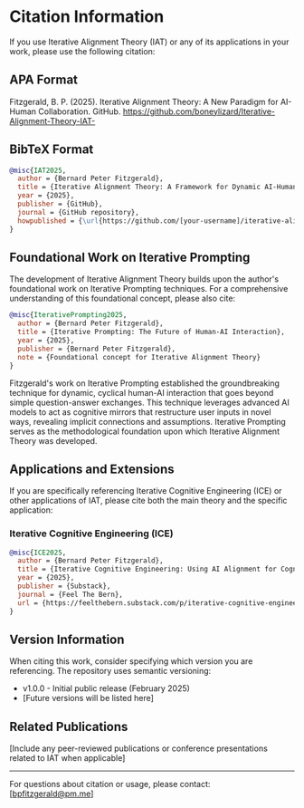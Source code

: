 # Citation Information

If you use Iterative Alignment Theory (IAT) or any of its applications in your work, please use the following citation:

## APA Format

Fitzgerald, B. P. (2025). Iterative Alignment Theory: A New Paradigm for AI-Human Collaboration. GitHub. https://github.com/boneylizard/Iterative-Alignment-Theory-IAT-

## BibTeX Format

```bibtex
@misc{IAT2025,
  author = {Bernard Peter Fitzgerald},
  title = {Iterative Alignment Theory: A Framework for Dynamic AI-Human Collaboration},
  year = {2025},
  publisher = {GitHub},
  journal = {GitHub repository},
  howpublished = {\url{https://github.com/[your-username]/iterative-alignment-theory}}
}
```

## Foundational Work on Iterative Prompting

The development of Iterative Alignment Theory builds upon the author's foundational work on Iterative Prompting techniques. For a comprehensive understanding of this foundational concept, please also cite:

```bibtex
@misc{IterativePrompting2025,
  author = {Bernard Peter Fitzgerald},
  title = {Iterative Prompting: The Future of Human-AI Interaction},
  year = {2025},
  publisher = {Bernard Peter Fitzgerald},
  note = {Foundational concept for Iterative Alignment Theory}
}
```

Fitzgerald's work on Iterative Prompting established the groundbreaking technique for dynamic, cyclical human-AI interaction that goes beyond simple question-answer exchanges. This technique leverages advanced AI models to act as cognitive mirrors that restructure user inputs in novel ways, revealing implicit connections and assumptions. Iterative Prompting serves as the methodological foundation upon which Iterative Alignment Theory was developed.

## Applications and Extensions

If you are specifically referencing Iterative Cognitive Engineering (ICE) or other applications of IAT, please cite both the main theory and the specific application:

### Iterative Cognitive Engineering (ICE)

```bibtex
@misc{ICE2025,
  author = {Bernard Peter Fitzgerald},
  title = {Iterative Cognitive Engineering: Using AI Alignment for Cognitive Behavioral Therapy},
  year = {2025},
  publisher = {Substack},
  journal = {Feel The Bern},
  url = {https://feelthebern.substack.com/p/iterative-cognitive-engineering}
}
```

## Version Information

When citing this work, consider specifying which version you are referencing. The repository uses semantic versioning:

- v1.0.0 - Initial public release (February 2025)
- [Future versions will be listed here]

## Related Publications

[Include any peer-reviewed publications or conference presentations related to IAT when applicable]

---

For questions about citation or usage, please contact: [bpfitzgerald@pm.me]
